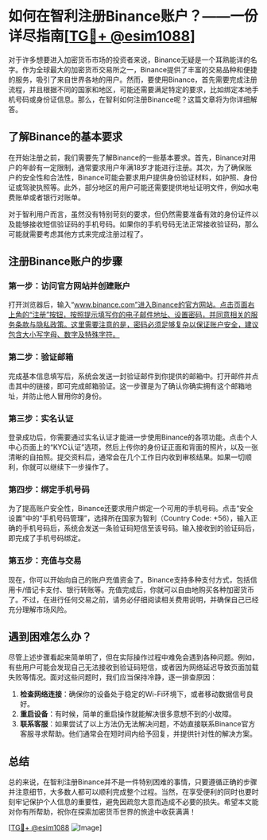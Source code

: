 # 如何在智利注册Binance账户？——一份详尽指南[[TG💪+ @esim1088](https://t.me/s/esim1088)]

对于许多想要进入加密货币市场的投资者来说，Binance无疑是一个耳熟能详的名字。作为全球最大的加密货币交易所之一，Binance提供了丰富的交易品种和便捷的服务，吸引了来自世界各地的用户。然而，要使用Binance，首先需要完成注册流程，并且根据不同的国家和地区，可能还需要满足特定的要求，比如绑定本地手机号码或身份证信息。那么，在智利如何注册Binance呢？这篇文章将为你详细解答。

## 了解Binance的基本要求

在开始注册之前，我们需要先了解Binance的一些基本要求。首先，Binance对用户的年龄有一定限制，通常要求用户年满18岁才能进行注册。其次，为了确保账户的安全性和合法性，Binance可能会要求用户提供身份验证材料，如护照、身份证或驾驶执照等。此外，部分地区的用户可能还需要提供地址证明文件，例如水电费账单或者银行对账单。

对于智利用户而言，虽然没有特别苛刻的要求，但仍然需要准备有效的身份证件以及能够接收短信验证码的手机号码。如果你的手机号码无法正常接收验证码，那么可能就需要考虑其他方式来完成注册过程了。

## 注册Binance账户的步骤

### 第一步：访问官方网站并创建账户

打开浏览器后，输入“www.binance.com”进入Binance的官方网站。点击页面右上角的“注册”按钮，按照提示填写你的电子邮件地址、设置密码，并同意相关的服务条款与隐私政策。这里需要注意的是，密码必须足够复杂以保证账户安全，建议包含大小写字母、数字及特殊字符。

### 第二步：验证邮箱

完成基本信息填写后，系统会发送一封验证邮件到你提供的邮箱中。打开邮件并点击其中的链接，即可完成邮箱验证。这一步骤是为了确认你确实拥有这个邮箱地址，并防止他人冒用你的身份。

### 第三步：实名认证

登录成功后，你需要通过实名认证才能进一步使用Binance的各项功能。点击个人中心页面上的“KYC认证”选项，然后上传你的身份证正面和背面的照片，以及一张清晰的自拍照。提交资料后，通常会在几个工作日内收到审核结果。如果一切顺利，你就可以继续下一步操作了。

### 第四步：绑定手机号码

为了提高账户安全性，Binance还要求用户绑定一个可用的手机号码。点击“安全设置”中的“手机号码管理”，选择所在国家为智利（Country Code: +56），输入正确的手机号码后，系统会发送一条验证码短信至该号码。输入接收到的验证码后，即完成了手机号码绑定。

### 第五步：充值与交易

现在，你可以开始向自己的账户充值资金了。Binance支持多种支付方式，包括信用卡/借记卡支付、银行转账等。充值完成后，你就可以自由地购买各种加密货币了。不过，在进行任何交易之前，请务必仔细阅读相关费用说明，并确保自己已经充分理解市场风险。

## 遇到困难怎么办？

尽管上述步骤看起来简单明了，但在实际操作过程中难免会遇到各种问题。例如，有些用户可能会发现自己无法接收到验证码短信，或者因为网络延迟导致页面加载失败等情况。面对这些问题时，我们应当保持冷静，逐一排查原因：

1. **检查网络连接**：确保你的设备处于稳定的Wi-Fi环境下，或者移动数据信号良好。
2. **重启设备**：有时候，简单的重启操作就能解决很多意想不到的小故障。
3. **联系客服**：如果尝试了以上方法仍无法解决问题，不妨直接联系Binance官方客服寻求帮助。他们通常会在短时间内给予回复，并提供针对性的解决方案。

## 总结

总的来说，在智利注册Binance并不是一件特别困难的事情，只要遵循正确的步骤并注意细节，大多数人都可以顺利完成整个过程。当然，在享受便利的同时也要时刻牢记保护个人信息的重要性，避免因疏忽大意而造成不必要的损失。希望本文能对你有所帮助，祝你在探索加密货币世界的旅途中收获满满！

[[TG💪+ @esim1088](https://t.me/s/esim1088) ![Image](https://i.postimg.cc/4NQfJmqS/Snipaste-2025-05-13-00-14-12.png)]